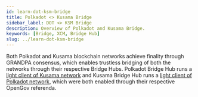 ```yaml
---
id: learn-dot-ksm-bridge
title: Polkadot <> Kusama Bridge
sidebar_label: DOT <> KSM Bridge
description: Overview of Polkadot and Kusama Bridge.
keywords: [Bridge, XCM, Bridge Hub]
slug: ../learn-dot-ksm-bridge
---
```


Both Polkadot and Kusama blockchain networks achieve finality through GRANDPA consensus, which
enables trustless bridging of both the networks through their respective Bridge Hubs. Polkadot
Bridge Hub runs a [light client of Kusama network](https://polkadot.polkassembly.io/referenda/545)
and Kusama Bridge Hub runs a
[light client of Polkadot network](https://kusama.polkassembly.io/referenda/354), which were both
enabled through their respective OpenGov referenda.
